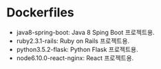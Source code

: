 # Dockerfiles

- java8-spring-boot: Java 8 Sping Boot 프로젝트용.
- ruby2.3.1-rails: Ruby on Rails 프로젝트용.
- python3.5.2-flask: Python Flask 프로젝트용.
- node6.10.0-react-nginx: React 프로젝트용.
